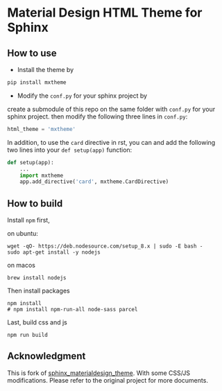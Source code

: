 # Material Design HTML Theme for Sphinx

## How to use

- Install the theme by

```bash
pip install mxtheme
```

- Modify the `conf.py` for your sphinx project by

create a submodule of this repo on the same folder with `conf.py` for your sphinx project. then modify the following three lines in `conf.py`:

```python
html_theme = 'mxtheme'
```

In addition, to use the `card` directive in rst, you can and add the following two lines into your `def setup(app)` function:

```python
def setup(app):
    ...
    import mxtheme
    app.add_directive('card', mxtheme.CardDirective)
```

## How to build


Install `npm` first,

on ubuntu:

```
wget -qO- https://deb.nodesource.com/setup_8.x | sudo -E bash -
sudo apt-get install -y nodejs
```

on macos

```
brew install nodejs
```

Then install packages

```
npm install
# npm install npm-run-all node-sass parcel
```

Last, build css and js


```
npm run build
```

## Acknowledgment


This is fork of
[sphinx_materialdesign_theme](https://github.com/myyasuda/sphinx_materialdesign_theme). With
some CSS/JS modifications. Please refer to the original project for more
documents.
